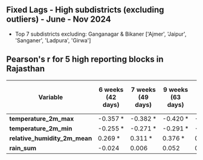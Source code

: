 ## Fixed Lags - High subdistricts (excluding outliers) - June - Nov 2024
 
- Top 7 subdistricts excluding: Ganganagar & Bikaner ['Ajmer', 'Jaipur', 'Sanganer', 'Ladpura', 'Girwa']

## Pearson's r for 5 high reporting blocks in Rajasthan

| Variable                         | 6 weeks (42 days) | 7 weeks (49 days) | 9 weeks (63 days) | 10 weeks (70 days) | 
| -------------------------------- | ----------------- | ----------------- | ----------------- | ------------------ |
| **temperature\_2m\_max**         | -0.357 \*         | -0.382 \*         | -0.420 \*         | -0.428 \*          |
| **temperature\_2m\_min**         | -0.255 \*         | -0.271 \*         | -0.291 \*         | -0.293 \*          |
| **relative\_humidity\_2m\_mean** | 0.269 \*          | 0.311 \*          | 0.376 \*          | 0.400 \*           |
| **rain\_sum**                    | -0.024            | 0.006             | 0.052             | 0.071              |
